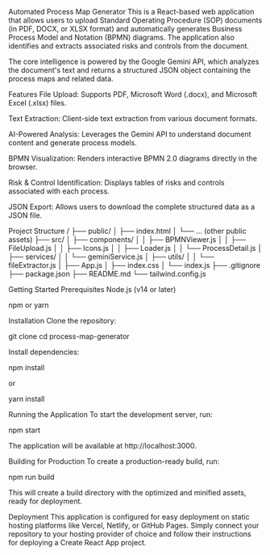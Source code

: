 Automated Process Map Generator
This is a React-based web application that allows users to upload Standard Operating Procedure (SOP) documents (in PDF, DOCX, or XLSX format) and automatically generates Business Process Model and Notation (BPMN) diagrams. The application also identifies and extracts associated risks and controls from the document.

The core intelligence is powered by the Google Gemini API, which analyzes the document's text and returns a structured JSON object containing the process maps and related data.

Features
File Upload: Supports PDF, Microsoft Word (.docx), and Microsoft Excel (.xlsx) files.

Text Extraction: Client-side text extraction from various document formats.

AI-Powered Analysis: Leverages the Gemini API to understand document content and generate process models.

BPMN Visualization: Renders interactive BPMN 2.0 diagrams directly in the browser.

Risk & Control Identification: Displays tables of risks and controls associated with each process.

JSON Export: Allows users to download the complete structured data as a JSON file.

Project Structure
/
├── public/
│   ├── index.html
│   └── ... (other public assets)
├── src/
│   ├── components/
│   │   ├── BPMNViewer.js
│   │   ├── FileUpload.js
│   │   ├── Icons.js
│   │   ├── Loader.js
│   │   └── ProcessDetail.js
│   ├── services/
│   │   └── geminiService.js
│   ├── utils/
│   │   └── fileExtractor.js
│   ├── App.js
│   ├── index.css
│   └── index.js
├── .gitignore
├── package.json
├── README.md
└── tailwind.config.js

Getting Started
Prerequisites
Node.js (v14 or later)

npm or yarn

Installation
Clone the repository:

git clone <repository-url>
cd process-map-generator

Install dependencies:

npm install

or

yarn install

Running the Application
To start the development server, run:

npm start

The application will be available at http://localhost:3000.

Building for Production
To create a production-ready build, run:

npm run build

This will create a build directory with the optimized and minified assets, ready for deployment.

Deployment
This application is configured for easy deployment on static hosting platforms like Vercel, Netlify, or GitHub Pages. Simply connect your repository to your hosting provider of choice and follow their instructions for deploying a Create React App project.
